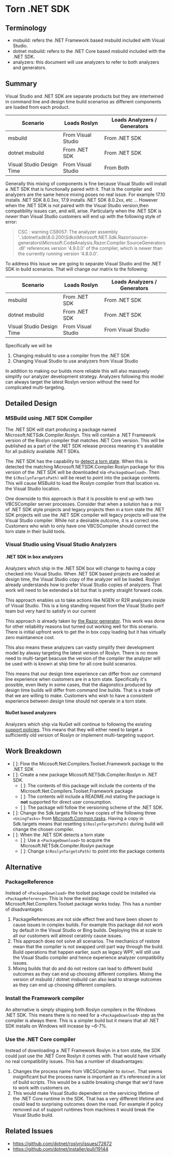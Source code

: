 # Torn .NET SDK

## Terminology

- msbuild: refers the .NET Framework based msbuild included with Visual Studio.
- dotnet msbuild: refers to the .NET Core based msbuild included with the .NET SDK.
- analyzers: this document will use analyzers to refer to both analyzers and generators.

## Summary

Visual Studio and .NET SDK are separate products but they are intertwined in command line and design time build scenarios as different components are loaded from each product.

| Scenario | Loads Roslyn | Loads Analyzers / Generators |
| --- | --- | --- |
| msbuild | From Visual Studio | From .NET SDK |
| dotnet msbuild | From .NET SDK | From .NET SDK |
| Visual Studio Design Time | From Visual Studio | From Both |

Generally this mixing of components is fine because Visual Studio will install a .NET SDK that is functionally paired with it. That is the compiler and analyzers are the same hence mixing poses no real issue. For example 17.10 installs .NET SDK 8.0.3xx, 17.9 installs .NET SDK 8.0.2xx, etc ... However when the .NET SDK is not paired with the Visual Studio version,then compatibility issues can, and will, arise. Particularly when the .NET SDK is _newer_ than Visual Studio customers will end up with the following style of error:

> CSC : warning CS9057: The analyzer assembly '..\dotnet\sdk\8.0.200\Sdks\Microsoft.NET.Sdk.Razor\source-
generators\Microsoft.CodeAnalysis.Razor.Compiler.SourceGenerators.dll' references version '4.9.0.0' of the compiler, which is newer
than the currently running version '4.8.0.0'.

To address this issue we are going to separate Visual Studio and the .NET SDK in build scenarios. That will change our matrix to the following:

| Scenario | Loads Roslyn | Loads Analyzers / Generators |
| --- | --- | --- |
| msbuild | From .NET SDK | From .NET SDK |
| dotnet msbuild | From .NET SDK | From .NET SDK |
| Visual Studio Design Time | From Visual Studio | From Visual Studio |

Specifically we will be

1. Changing msbuild to use a compiler from the .NET SDK
2. Changing Visual Studio to use analyzers from Visual Studio

In addition to making our builds more reliable this will also massively simplify our analyzer development strategy. Analyzers following this model can always target the latest Roslyn version without the need for complicated multi-targeting.

## Detailed Design

### MSBuild using .NET SDK Compiler

The .NET SDK will start producing a package named Microsoft.NETSdk.Compiler.Roslyn. This will contain a .NET Framework version of the Roslyn compiler that matches .NET Core version. This will be published as a part of the .NET SDK release process meaning it's available for all publicly available .NET SDKs.

The .NET SDK has the capability to [detect a torn state][pr-detect-torn-state]. When this is detected the matching Microsoft.NETSDK.Compiler.Roslyn package for this version of the .NET SDK will be downloaded via `<PackageDownload>`. Then the `$(RoslynTargetsPath)` will be reset to point into the package contents. This will cause MSBuild to load the Roslyn compiler from that location vs. the Visual Studio location.

One downside to this approach is that it is possible to end up with two VBCSCompiler server processes. Consider that when a solution has a mix of .NET SDK style projects and legacy projects then in a torn state the .NET SDK projects will use the .NET SDK compiler will legacy projects will use the Visual Studio compiler. While not a desirable outcome, it is a correct one. Customers who wish to only have one VBCSCompiler should correct the torn state in their build tools.

### Visual Studio using Visual Studio Analyzers

#### .NET SDK in box analyzers

Analyzers which ship in the .NET SDK box will change to having a copy checked into Visual Studio. When .NET SDK based projects are loaded at design time, the Visual Studio copy of the analyzer will be loaded. Roslyn already understands how to prefer Visual Studio copies of analyzers. That work will need to be extended a bit but that is pretty straight forward code.

This approach enables us to take actions like NGEN or R2R analyzers inside of Visual Studio. This is a long standing request from the Visual Studio perf team but very hard to satisfy in our current

This approach is already taken by [the Razor generator][code-razor-vs-load]. This work was done for other reliability reasons but turned out working well for this scenario. There is initial upfront work to get the in box copy loading but it has virtually zero maintanence cost.

This also means these analyzers can vastly simplify their development model by alwasy targeting the latest version of Roslyn. There is no more need to multi-target beacuse the version of the compiler the analyzer will be used with is known at ship time for all core build scenarios.

This means that our design time experience can differ from our command line experience when customers are in a torn state. Specifically it's possible, even likely in some cases, that the diagonstics produced by design time builds will differ from command line builds. That is a trade off that we are willing to make. Customers who wish to have a consistent experience between design time should not operate in a torn state.

#### NuGet based analyzers

Analyzers which ship via NuGet will continue to following the existing [support policies][matrix-of-paine]. This means that they will either need to target a sufficiently old version of Roslyn or implement multi-targeting support.

## Work Breakdown

- [ ]: Flow the Micosoft.Net.Compilers.Toolset.Framework package to the .NET SDK
- [ ]: Create a new package Micosoft.NETSdk.Compiler.Roslyn in .NET SDK.
  - [ ]: The contents of this package will include the contents of the Microsoft.Net.Compilers.Toolset.Framework package
  - [ ]: The contents will include a README.md stating the package is **not** supported for direct user consumption.
  - [ ]: The package will follow the versioning scheme of the .NET SDK.
- [ ]: Change the Sdk.targets file to have copies of the following three `<UsingTasks>` from [Microsoft.Common.tasks][microsoft-common-tasks]. Having a copy in Sdk.targets means that resetting `$(RoslynTargetsPath)` during build will change the chosen compiler.
- [ ]: When the .NET SDK detects a torn state
  - [ ]: Use a `<PackageDownload>` to acquire the Microsoft.NETSdk.Compiler.Roslyn package
  - [ ]: Change `$(RoslynTargetsPath)` to point into the package contents

## Alternative

### PackageReference

Instead of `<PackageDownload>` the toolset package could be installed via `<PackageReference>`. This is how the existing Microsoft.Net.Compilers.Toolset package works today. This has a number of disadvantages:

1. PackageReferences are not side effect free and have been shown to cause issues in complex builds. For example this package did not work by default in the Visual Studio or Bing builds. Deploying this at scale to all our customers will almost ceratinly cause issues.
2. This approach does not solve all scenarios. The mechanics of restore mean that the compiler is not swapped until part way through the build. Build operations that happen earlier, such as legacy WPF, will still use the Visual Studio compiler and hence experience analyzer compatibility issues.
3. Mixing builds that do and do not restore can lead to different build outcomes as they can end up choosing different compilers. Mixing the version of msbuild / dotnet msbuild can also lead to strange outcomes as they can end up choosing different compilers.

### Install the Framework compiler

An alternative is simply shipping both Roslyn compilers in the Windows .NET SDK. This means there is no need for a `<PackageDownload>` step as the compiler is always there. This is a simpler build but it means that all .NET SDK installs on Windows will incease by ~6-7%.

### Use the .NET Core compiler

Instead of downloading a .NET Framework Roslyn in a torn state, the SDK could just use the .NET Core Roslyn it comes with. That would have virtually no real compatibility issues. This has a number of disadvantages:

1. Changes the process name from VBCSCompiler to `dotnet`. That seems insignificant but the process name is important as it's referenced in a lot of build scripts. This would be a subtle breaking change that we'd have to work with customers on.
2. This would make Visual Studio dependent on the servicing lifetime of the .NET Core runtime in the SDK. That has a very different lifetime and could lead to surprising outcomes down the road. For example if policy removed out of support runtimes from machines it would break the Visual Studio build.

## Related Issues

- https://github.com/dotnet/roslyn/issues/72672
- https://github.com/dotnet/installer/pull/19144

[microsoft-common-tasks]: https://github.com/dotnet/msbuild/blob/main/src/Tasks/Microsoft.Common.tasks#L106-L109
[matrix-of-paine]: https://aka.ms/dotnet/matrix-of-paine
[pr-detect-torn-state]: https://github.com/dotnet/installer/pull/19144
[code-razor-vs-load]: https://github.com/dotnet/roslyn/blob/9aea80927e3d4e5a2846efaa710438c0d8d2bfa2/src/Workspaces/Core/Portable/Workspace/ProjectSystem/ProjectSystemProject.cs#L1009
